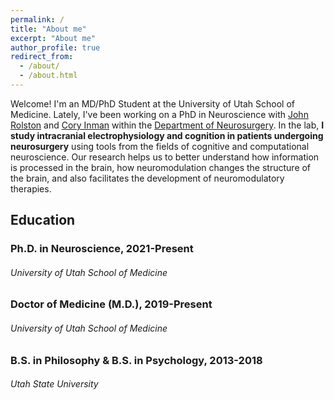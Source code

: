 ```yaml
---
permalink: /
title: "About me"
excerpt: "About me"
author_profile: true
redirect_from:
  - /about/
  - /about.html
---
```


Welcome! I'm an MD/PhD Student at the University of Utah School of Medicine. Lately, I've been working on a PhD in Neuroscience with [John Rolston](https://www.rolstonlab.com) and [Cory Inman](http://inman-lab.com/) within the [Department of Neurosurgery](https://medicine.utah.edu/neurosurgery/). In the lab, **I study intracranial electrophysiology and cognition in patients undergoing neurosurgery** using tools from the fields of cognitive and computational neuroscience. Our research helps us to better understand how information is processed in the brain, how neuromodulation changes the structure of the brain, and also facilitates the development of neuromodulatory therapies.

## Education

### Ph.D. in Neuroscience, 2021-Present
###### *University of Utah School of Medicine*

### Doctor of Medicine (M.D.), 2019-Present
###### *University of Utah School of Medicine*

### B.S. in Philosophy & B.S. in Psychology, 2013-2018
###### *Utah State University*
